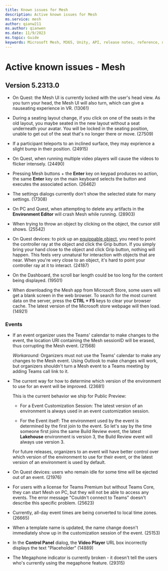 ```yaml
---
title: Known issues for Mesh
description: Active known issues for Mesh
ms.service: mesh
author: qianw211    
ms.author: qianwen
ms.date: 11/9/2023
ms.topic: Guide
keywords: Microsoft Mesh, M365, Unity, API, release notes, reference, documentation, features, performance
---
```


# Active known issues - Mesh

## Version 5.2313.0

* On Quest: the Mesh UI is currently locked with the user's head view. As you turn your head, the Mesh UI will also turn, which can give a nauseating experience in VR. (13061)

* During a seating layout change, if you click on one of the seats in the old layout, you maybe seated in the new layout without a seat underneath your avatar. You will be locked in the seating position, unable to get out of the seat that's no longer there or move. (27509)

* If a participant teleports to an inclined surface, they may exprience a slight bump in their position. (24915)

* On Quest, when running multiple video players will cause the videos to flicker intensely. (24490)

* Pressing Mesh buttons + the **Enter** key on keypad produces no action, the same **Enter** key on the main keyboard selects the button and executes the associated action. (26462)

* The settings dialogs currently don't show the selected state for many settings. (17308)

* On PC and Quest, when attempting to delete any artifacts in the **Environment Editor** will crash Mesh while running. (28903)

* When trying to throw an object by clicking on the object, the cursor still shows. (25542)

* On Quest devices: to pick up an [equippable object](/mesh/develop/enhance-your-environment/avatar-and-object-interactions/interactables#equippable-objects), you need to point the controller ray at the object and click the Grip button. If you simply bring your hand close to the object and click Grip button, nothing will happen.  This feels very unnatural for interaction with objects that are near.  When you're very close to an object, it's hard to point your controller ray at it to interact. (24187)

* On the Dashboard, the scroll bar length could be too long for the content being displayed. (19501)
* When downloading the Mesh app from Microsoft Store, some users will get a blank screen in the web browser. To search for the most current data on the server, press the **CTRL + F5** keys to clear your browser cache.  The latest version of the Microsoft store webpage will then load. (14921)

### Events

* If an event organizer uses the Teams' calendar to make changes to the event, the location URI containing the Mesh sessionID will be erased, thus corrupting the Mesh event. (21568)

    *Workaround:* Organizers must not use the Teams' calendar to make any changes to the Mesh event. Using Outlook to make changes will work, but organizers shouldn't turn a Mesh event to a Teams meeting by adding Teams call link to it.

* The current way for how to determine which version of the environment to use for an event will be improved. (23681)

    This is the current behavior we ship for Public Preview:

    * For a Event Customization Session: The latest version of an environment is always used in an event customization session.

    * For the Event itself: The environment used by the event is determined by the first join to the event.  So let's say by the time someone first joins the same Build Review event, the latest **Lakehouse** environment is version 3, the Build Review event will always use version 3.

    For future releases, organizers to an event will have better control over which version of the environment to use for their event, or the latest version of an environment is used by default.

* On Quest devices: users who remain idle for some time will be ejected out of an event. (21976)

* For users with a license for Teams Premium but without Teams Core, they can start Mesh on PC, but they will not be able to access any events. The error message "Couldn't connect to Teams" doesn't describe this specific problem. (25623)

* Currently, all-day event times are being converted to local time zones. (26665)

* When a template name is updated, the name change doesn't immediately show up in the customization session of the event. (25153)

* In the **Control Panel** dialog, the **Video Player** URL box incorrectly displays the text "Placeholder" (14889)

* The Megaphone indicator is currently broken - it doesn't tell the users who's currently using the megaphone feature. (29315)
